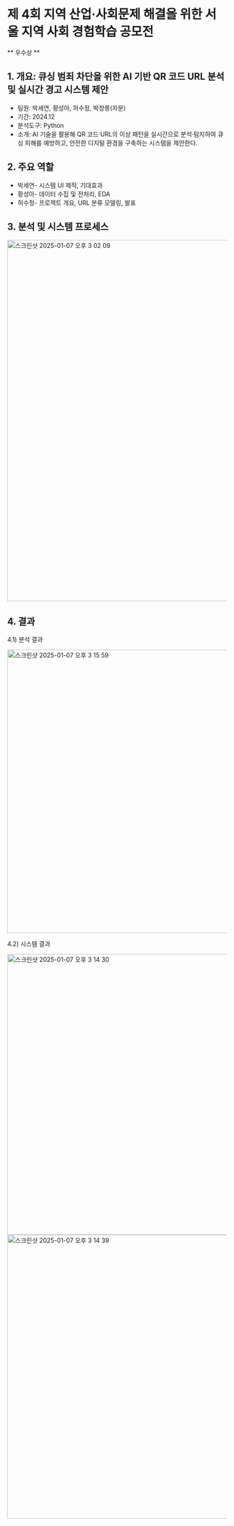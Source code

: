 # 제 4회 지역 산업·사회문제 해결을 위한 서울 지역 사회 경험학습 공모전
** 우수상 **

## 1. 개요: 큐싱 범죄 차단을 위한 AI 기반 QR 코드 URL 분석 및 실시간 경고 시스템 제안
* 팀원: 박세연, 황성아, 허수정, 박창릉(자문)
* 기간: 2024.12
* 분석도구: Python
* 소개: AI 기술을 활용해 QR 코드 URL의 이상 패턴을 실시간으로 분석·탐지하여 큐싱 피해를 예방하고, 안전한 디지털 환경을 구축하는 시스템을 제안한다.

## 2. 주요 역할
* 박세연- 시스템 UI 제작, 기대효과
* 황성아- 데이터 수집 및 전처리, EDA
* 허수정- 프로젝트 개요, URL 분류 모델링, 발표

## 3. 분석 및 시스템 프로세스
<img width="827" alt="스크린샷 2025-01-07 오후 3 02 09" src="https://github.com/user-attachments/assets/ef28984d-88d9-4513-ab19-7b58c39d69bc" />

## 4. 결과
4.1) 분석 결과

<img width="649" alt="스크린샷 2025-01-07 오후 3 15 59" src="https://github.com/user-attachments/assets/a3640ab2-3cbb-44d4-8a3c-f6df574a7add" />

4.2) 시스템 결과

<img width="643" alt="스크린샷 2025-01-07 오후 3 14 30" src="https://github.com/user-attachments/assets/9f4f7896-6ab4-4d3c-8a25-d89168f69c08" />
<img width="650" alt="스크린샷 2025-01-07 오후 3 14 39" src="https://github.com/user-attachments/assets/a6ccc1ab-2e53-4a3a-9c8a-0110acd35e4c" />
